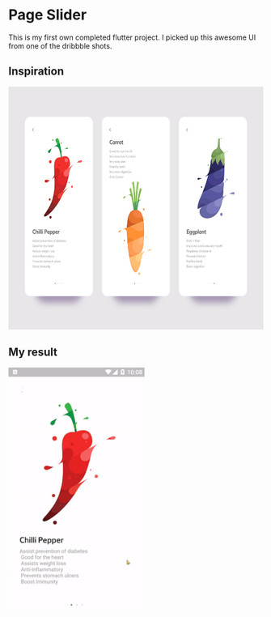 # Page Slider

This is my first own completed flutter project. I picked up this awesome UI from one of the dribbble shots.

## Inspiration
<img src="https://github.com/ashrafcse3/flutter_slider/blob/master/screenshots/inspiration.jpg" alt="Original design" height="480"/>

## My result
<img src="https://github.com/ashrafcse3/flutter_slider/blob/master/screenshots/demo.gif" alt="Original design" height="480"/>
